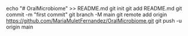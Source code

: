 echo "# OralMicrobiome" >> README.md
git init
git add README.md
git commit -m "first commit"
git branch -M main
git remote add origin https://github.com/MariaMuletFernandez/OralMicrobiome.git
git push -u origin main
